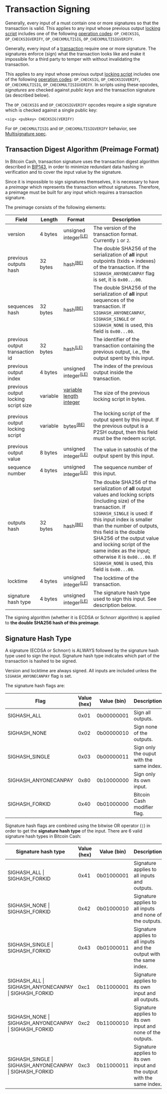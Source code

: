 # Transaction Signing

Generally, every input of a  must contain one or more signatures so that the transaction is valid. This applies to any input whose previous output [locking script](/protocol/blockchain/transaction/locking-script) includes one of the following [operation codes](/protocol/blockchain/script#operation-codes-opcodes): `OP_CHECKSIG`, `OP_CHECKSIGVERIFY`, `OP_CHECKMULTISIG`, `OP_CHECKMULTISIGVERIFY`.

Generally, every input of a [transaction](/protocol/blockchain/transaction) require one or more signature. The signatures enforce (sign) what the transaction looks like and make it impossible for a third party to temper with without invalidating the transaction. 

This applies to any input whose previous output [locking script](/protocol/blockchain/transaction/locking-script) includes one of the following [operation codes](/protocol/blockchain/script#operation-codes-opcodes): `OP_CHECKSIG`, `OP_CHECKSIGVERIFY`, `OP_CHECKMULTISIG`, `OP_CHECKMULTISIGVERIFY`. In scripts using these opcodes, *signatures* are checked against *public keys* and the transaction signature (as described below).

The `OP_CHECKSIG` and `OP_CHECKSIGVERIFY` opcodes require a sigle signature which is checked against a single public key:

```
<sig> <pubkey> CHECKSIG(VERIFY)
```

For `OP_CHECKMULTISIG` and `OP_CHECKMULTISIGVERIFY` behavior, see [Multisignature spec](/protocol/blockchain/cryptography/multisignature).

## Transaction Digest Algorithm (Preimage Format) 

In Bitcoin Cash, transaction signature uses the transaction digest algorithm described in [BIP143](https://github.com/bitcoin/bips/blob/master/bip-0143.mediawiki), in order to minimize redundant data hashing in verification and to cover the input value by the signature.

Since it is impossible to sign signatures themselves, it is necessary to have a *preimage* which represents the transaction without signatures. Therefore, a preimage must be built for any input which requires a transaction signature.

The preimage consists of the following elements:

| Field                               | Length   | Format                                                               | Description                                                 |
| ----------------------------------- | -------- | -------------------------------------------------------------------- | ----------------------------------------------------------- |
| version                             | 4 bytes  | unsigned integer<sup>[(LE)](/protocol/misc/endian/little)</sup>      | The version of the transaction format. Currently `1` or `2`. |
| previous outputs hash               | 32 bytes | hash<sup>[(BE)](/protocol/misc/endian/big)</sup>                     | The double SHA256 of the serialization of **all** input outpoints (txids + indexes) of the transaction. If the `SIGHASH_ANYONECANPAY` flag is set, it is `0x00...00`. |
| sequences hash                      | 32 bytes | hash<sup>[(BE)](/protocol/misc/endian/big)</sup>                     | The double SHA256 of the serialization of **all** input sequences of the transaction. If `SIGHASH_ANYONECANPAY`, `SIGHASH_SINGLE` or `SIGHASH_NONE` is used, this field is `0x00...00`. |
| previous output transaction id      | 32 bytes | hash<sup>[(LE)](/protocol/misc/endian/big)</sup>                     | The identifier of the transaction containing the previous output, i.e., the output spent by this input. |
| previous output index               | 4 bytes  | unsigned integer<sup>[(LE)](/protocol/misc/endian/little)</sup>      | The index of the previous output inside the transaction.    |
| previous output locking script size | variable | [variable length integer](/protocol/formats/variable-length-integer) | The size of the previous locking script in bytes.           |
| previous output locking script      | variable | bytes<sup>[(BE)](/protocol/misc/endian/big)</sup>                    | The locking script of the output spent by this input. If the previous output is a P2SH output, then this field must be the redeem script. |
| previous output value               | 8 bytes  | unsigned integer<sup>[(LE)](/protocol/misc/endian/little)</sup>      | The value in satoshis of the output spent by this input.    |
| sequence number                     | 4 bytes  | unsigned integer<sup>[(LE)](/protocol/misc/endian/little)</sup>      | The sequence number of this input.                          |
| outputs hash                        | 32 bytes | hash<sup>[(BE)](/protocol/misc/endian/big)</sup>                     | The double SHA256 of the serialization of **all** output values and locking scripts (including size) of the transaction. If `SIGHASH_SINGLE` is used: if this input index is smaller than the number of outputs, this field is the double SHA256 of the output value and locking script of the same index as the input; otherwise it is `0x00...00`. If `SIGHASH_NONE` is used, this field is `0x00...00`. |
| locktime                            | 4 bytes  | unsigned integer<sup>[(LE)](/protocol/misc/endian/little)</sup>      | The locktime of the transaction.                            |
| signature hash type                 | 4 bytes  | unsigned integer<sup>[(LE)](/protocol/misc/endian/little)</sup>      | The signature hash type used to sign this input. See description below.  |

The signing algorithm (whether it is ECDSA or Schnorr algorithm) is applied to **the double SHA256 hash of this preimage**.

## Signature Hash Type

A signature (ECDSA or Schnorr) is ALWAYS followed by the signature hash type used to sign the input. Signature hash type indicates which part of the transaction is hashed to be signed.

Version and locktime are always signed. All inputs are included unless the `SIGHASH_ANYONECANPAY` flag is set.

The signature hash flags are:

| Flag                 | Value (hex) | Value (bin) |  Description                             |
| -------------------- | ----------- | ----------- | ---------------------------------------- |
| SIGHASH_ALL          | 0x01        | 0b00000001  | Sign all outputs.                        |
| SIGHASH_NONE         | 0x02        | 0b00000010  | Sign none of the outputs.                |
| SIGHASH_SINGLE       | 0x03        | 0b00000011  | Sign only the ouput with the same index. |
| SIGHASH_ANYONECANPAY | 0x80        | 0b10000000  | Sign only its own input.                 |
| SIGHASH_FORKID       | 0x40        | 0b01000000  | Bitcoin Cash modifier flag.              |

Signature hash flags are combined using the bitwise OR operator (`|`) in order to get the **signature hash type** of the input. There are 6 valid signature hash types in Bitcoin Cash:

| Signature hash type                                      | Value (hex) | Value (bin) |  Description                                                          |
| -------------------------------------------------------- | ----------- | ----------- | --------------------------------------------------------------------- |
| SIGHASH_ALL \| SIGHASH_FORKID                            | 0x41        | 0b01000001  | Signature applies to all inputs and outputs.                          |
| SIGHASH_NONE \| SIGHASH_FORKID                           | 0x42        | 0b01000010  | Signature applies to all inputs and none of the outputs.              |
| SIGHASH_SINGLE \| SIGHASH_FORKID                         | 0x43        | 0b01000011  | Signature applies to all inputs and the output with the same index.   |
| SIGHASH_ALL \| SIGHASH_ANYONECANPAY \| SIGHASH_FORKID    | 0xc1        | 0b11000001  | Signature applies to its own input and all outputs.                   |
| SIGHASH_NONE \| SIGHASH_ANYONECANPAY \| SIGHASH_FORKID   | 0xc2        | 0b11000010  | Signature applies to its own input and none of the outputs.           |
| SIGHASH_SINGLE \| SIGHASH_ANYONECANPAY \| SIGHASH_FORKID | 0xc3        | 0b11000011  | Signature applies to its own input and the output with the same index.|
